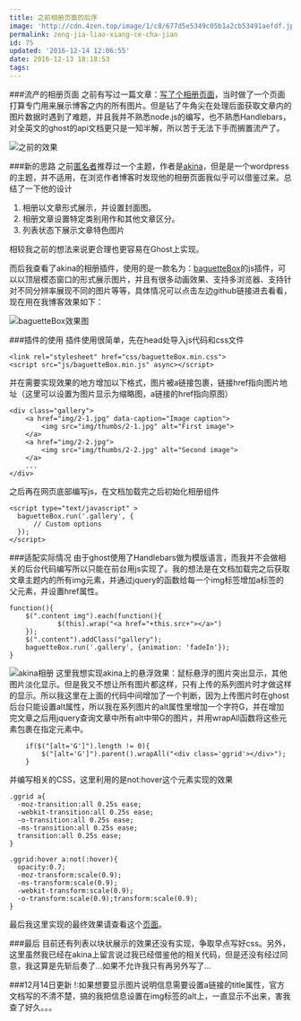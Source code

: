```yaml
---
title: 之前相册页面的后序
image: 'http://cdn.4zen.top/image/1/c8/677d5e5349c05b1a2cb53491aefdf.jpg'
permalink: zeng-jia-liao-xiang-ce-cha-jian
id: 75
updated: '2016-12-14 12:06:55'
date: 2016-12-13 18:18:53
tags:
---
```


###流产的相册页面
之前有写过一篇文章：[写了个相册页面](http://www.4zen.top/the-gallery-page/)，当时做了一个页面打算专门用来展示博客之内的所有图片。但是钻了牛角尖在处理后面获取文章内的图片数据时遇到了难题，并且我并不熟悉node.js的编写，也不熟悉Handlebars，对全英文的ghost的api文档更只是一知半解，所以苦于无法下手而搁置流产了。

![之前的效果](http://cdn.4zen.top/image/7/4e/256df8d7aa47e617eddddcbb686b4.png)

###新的思路
之前[匿名者](http://www.timem.cn/)推荐过一个主题，作者是[akina](http://www.akina.pw/)，但是是一个wordpress的主题，并不适用，在浏览作者博客时发现他的相册页面我似乎可以借鉴过来。总结了一下他的设计

1. 相册以文章形式展示，并设置封面图。
2. 相册文章设置特定类别用作和其他文章区分。
3. 列表状态下展示文章特色图片

相较我之前的想法来说更合理也更容易在Ghost上实现。

而后我查看了akina的相册插件，使用的是一款名为：[baguetteBox](https://github.com/feimosi/baguetteBox.js)的js插件，可以以顶层模态窗口的形式展示图片，并且有很多动画效果、支持多浏览器、支持针对不同分辨率展现不同的图片等等，具体情况可以点击左边github链接进去看看，现在用在我博客效果如下：

![baguetteBox效果图](http://cdn.4zen.top/image/e/71/f0501654f57e245c0b7839c6aed6d.png)

###插件的使用
插件使用很简单，先在head处导入js代码和css文件
```
<link rel="stylesheet" href="css/baguetteBox.min.css">
<script src="js/baguetteBox.min.js" async></script>
```
并在需要实现效果的地方增加以下格式，图片被a链接包裹，链接href指向图片地址（这里可以设置为图片显示为缩略图，a链接的href指向原图）
```
<div class="gallery">
    <a href="img/2-1.jpg" data-caption="Image caption">
        <img src="img/thumbs/2-1.jpg" alt="First image">
    </a>
    <a href="img/2-2.jpg">
        <img src="img/thumbs/2-2.jpg" alt="Second image">
    </a>
    ...
</div>
```
之后再在网页底部编写js，在文档加载完之后初始化相册组件
```
<script type="text/javascript" >
  baguetteBox.run('.gallery', {
      // Custom options
  });
</script>
```
###适配实际情况
由于ghost使用了Handlebars做为模版语言，而我并不会做相关的后台代码编写所以只能在前台用js实现了。我的想法是在文档加载完之后获取文章主题内的所有img元素，并通过jquery的函数给每一个img标签增加a标签的父元素，并设置href属性。
```
function(){
    $(".content img").each(function(){ 
            $(this).wrap("<a href="+this.src+"></a>")
    });
    $(".content").addClass("gallery");
    baguetteBox.run('.gallery', {animation: 'fadeIn'});
}
```
![akina相册](http://cdn.4zen.top/image/8/ad/366a4c352dfa3411cd38312e4f1ca.png)
这里我想实现akina上的悬浮效果：鼠标悬浮的图片突出显示，其他图片淡化显示。但是我又不想让所有图片都这样，只有上传的系列图片时才做这样的显示。所以我这里在上面的代码中间增加了一个判断，因为上传图片时在ghost后台只能设置alt属性，所以我在系列图片的alt属性里增加一个字符G，并在增加完文章之后用jquery查询文章中所有alt中带G的图片，并用wrapAll函数将这些元素包裹在指定元素中。
```
    if($("[alt='G']").length != 0){
        $("[alt='G']").parent().wrapAll("<div class='ggrid'></div>");
    }
```
并编写相关的CSS，这里利用的是not:hover这个元素实现的效果
```
.ggrid a{
  -moz-transition:all 0.25s ease;
  -webkit-transition:all 0.25s ease;
  -o-transition:all 0.25s ease;
  -ms-transition:all 0.25s ease;
  transition:all 0.25s ease;
}

.ggrid:hover a:not(:hover){
  opacity:0.7;
  -moz-transform:scale(0.9);
  -ms-transform:scale(0.9);
  -webkit-transform:scale(0.9);
  -o-transform:scale(0.9);transform:scale(0.9);
}
```
最后我这里实现的最终效果请查看这个[页面](http://www.4zen.top/freedom-of-wild-life/)。

###最后
目前还有列表以块状展示的效果还没有实现，争取早点写好css。另外，这里虽然我已经在akina上留言说过我已经借鉴他的相关代码，但是还没有经过同意，我这算是先斩后奏了...如果不允许我只有再另外写了...

###12月14日更新
!:如果想要显示图片说明信息需要设置a链接的title属性，官方文档写的不清不楚，搞的我把信息设置在img标签的alt上，一直显示不出来，害我查了好久。。。

